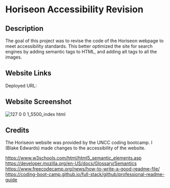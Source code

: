 # Horiseon Accessibility Revision

## Description

The goal of this project was to revise the code of the Horiseon webpage to meet accessibility standards. This better optimized the site for search engines by adding semantic tags to HTML, and adding alt tags to all the images.

## Website Links

Deployed URL: 

## Website Screenshot

![127 0 0 1_5500_index html](https://user-images.githubusercontent.com/122399995/215558199-63208d07-1c5b-4d90-911f-e363a97fe195.png)



## Credits

The Horiseon website was provided by the UNCC coding bootcamp. I (Blake Edwards) made changes to the accessibility of the website.

https://www.w3schools.com/html/html5_semantic_elements.asp
https://developer.mozilla.org/en-US/docs/Glossary/Semantics
https://www.freecodecamp.org/news/how-to-write-a-good-readme-file/
https://coding-boot-camp.github.io/full-stack/github/professional-readme-guide
